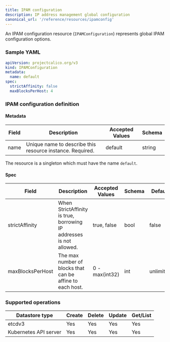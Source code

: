 ```yaml
---
title: IPAM configuration
description: IP address management global configuration
canonical_url: '/reference/resources/ipamconfig'
---
```


An IPAM configuration resource (`IPAMConfiguration`) represents global IPAM configuration options.

### Sample YAML

```yaml
apiVersion: projectcalico.org/v3
kind: IPAMConfiguration
metadata:
  name: default
spec:
  strictAffinity: false
  maxBlocksPerHost: 4
```

### IPAM configuration definition

#### Metadata

| Field       | Description                 | Accepted Values   | Schema |
|-------------|-----------------------------|-------------------|--------|
| name     | Unique name to describe this resource instance. Required. | default | string |

The resource is a singleton which must have the name `default`.

#### Spec

| Field       | Description                 | Accepted Values   | Schema | Default    |
|-------------|-----------------------------|-------------------|--------|------------|
| strictAffinity | When StrictAffinity is true, borrowing IP addresses is not allowed. | true, false | bool | false |
| maxBlocksPerHost | The max number of blocks that can be affine to each host. | 0 - max(int32) | int | unlimited |

### Supported operations

| Datastore type        | Create     | Delete    | Update  | Get/List |
|-----------------------|------------|-----------|---------|----------|
| etcdv3                | Yes        | Yes       | Yes     | Yes      |
| Kubernetes API server | Yes        | Yes       | Yes     | Yes      |
